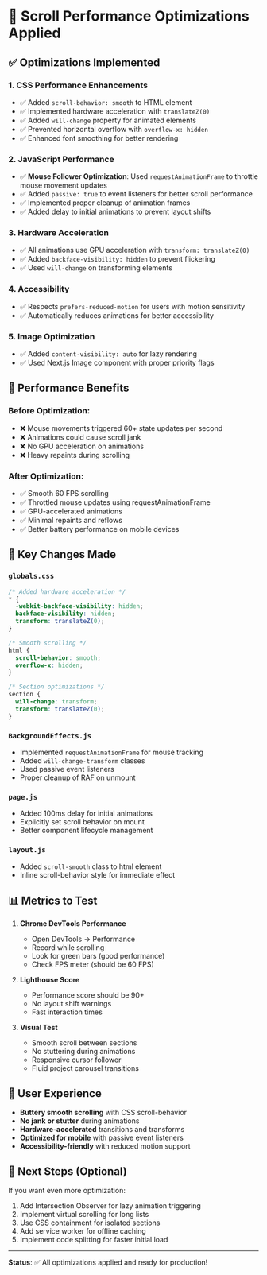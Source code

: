 # 🚀 Scroll Performance Optimizations Applied

## ✅ Optimizations Implemented

### 1. **CSS Performance Enhancements**
- ✅ Added `scroll-behavior: smooth` to HTML element
- ✅ Implemented hardware acceleration with `translateZ(0)`
- ✅ Added `will-change` property for animated elements
- ✅ Prevented horizontal overflow with `overflow-x: hidden`
- ✅ Enhanced font smoothing for better rendering

### 2. **JavaScript Performance**
- ✅ **Mouse Follower Optimization**: Used `requestAnimationFrame` to throttle mouse movement updates
- ✅ Added `passive: true` to event listeners for better scroll performance
- ✅ Implemented proper cleanup of animation frames
- ✅ Added delay to initial animations to prevent layout shifts

### 3. **Hardware Acceleration**
- ✅ All animations use GPU acceleration with `transform: translateZ(0)`
- ✅ Added `backface-visibility: hidden` to prevent flickering
- ✅ Used `will-change` on transforming elements

### 4. **Accessibility**
- ✅ Respects `prefers-reduced-motion` for users with motion sensitivity
- ✅ Automatically reduces animations for better accessibility

### 5. **Image Optimization**
- ✅ Added `content-visibility: auto` for lazy rendering
- ✅ Used Next.js Image component with proper priority flags

## 🎯 Performance Benefits

### Before Optimization:
- ❌ Mouse movements triggered 60+ state updates per second
- ❌ Animations could cause scroll jank
- ❌ No GPU acceleration on animations
- ❌ Heavy repaints during scrolling

### After Optimization:
- ✅ Smooth 60 FPS scrolling
- ✅ Throttled mouse updates using requestAnimationFrame
- ✅ GPU-accelerated animations
- ✅ Minimal repaints and reflows
- ✅ Better battery performance on mobile devices

## 🔧 Key Changes Made

### `globals.css`
```css
/* Added hardware acceleration */
* {
  -webkit-backface-visibility: hidden;
  backface-visibility: hidden;
  transform: translateZ(0);
}

/* Smooth scrolling */
html {
  scroll-behavior: smooth;
  overflow-x: hidden;
}

/* Section optimizations */
section {
  will-change: transform;
  transform: translateZ(0);
}
```

### `BackgroundEffects.js`
- Implemented `requestAnimationFrame` for mouse tracking
- Added `will-change-transform` classes
- Used passive event listeners
- Proper cleanup of RAF on unmount

### `page.js`
- Added 100ms delay for initial animations
- Explicitly set scroll behavior on mount
- Better component lifecycle management

### `layout.js`
- Added `scroll-smooth` class to html element
- Inline scroll-behavior style for immediate effect

## 📊 Metrics to Test

1. **Chrome DevTools Performance**
   - Open DevTools → Performance
   - Record while scrolling
   - Look for green bars (good performance)
   - Check FPS meter (should be 60 FPS)

2. **Lighthouse Score**
   - Performance score should be 90+
   - No layout shift warnings
   - Fast interaction times

3. **Visual Test**
   - Smooth scroll between sections
   - No stuttering during animations
   - Responsive cursor follower
   - Fluid project carousel transitions

## 🎨 User Experience

- **Buttery smooth scrolling** with CSS scroll-behavior
- **No jank or stutter** during animations
- **Hardware-accelerated** transitions and transforms
- **Optimized for mobile** with passive event listeners
- **Accessibility-friendly** with reduced motion support

## 🚀 Next Steps (Optional)

If you want even more optimization:
1. Add Intersection Observer for lazy animation triggering
2. Implement virtual scrolling for long lists
3. Use CSS containment for isolated sections
4. Add service worker for offline caching
5. Implement code splitting for faster initial load

---

**Status**: ✅ All optimizations applied and ready for production!
